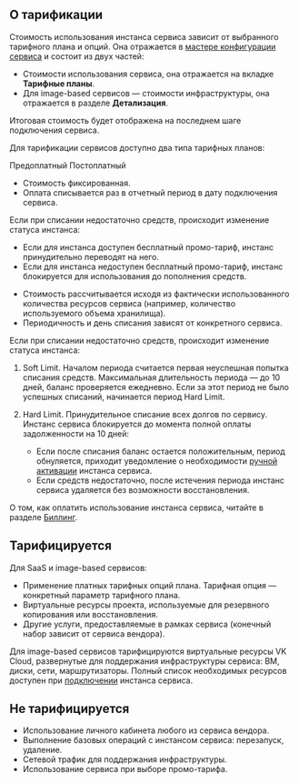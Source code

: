 ## О тарификации

Стоимость использования инстанса сервиса зависит от выбранного тарифного плана и опций. Она отражается в [мастере конфигурации сервиса](../instructions/pr-instance-add) и состоит из двух частей:

- Стоимости использования сервиса, она отражается на вкладке **Тарифные планы**.
- Для image-based сервисов — стоимости инфраструктуры, она отражается в разделе **Детализация**.

Итоговая стоимость будет отображена на последнем шаге подключения сервиса.

Для тарификации сервисов доступно два типа тарифных планов:

<tabs>
<tablist>
<tab>Предоплатный</tab>
<tab>Постоплатный</tab>
</tablist>
<tabpanel>

- Стоимость фиксированная.
- Оплата списывается раз в отчетный период в дату подключения сервиса.

Если при списании недостаточно средств, происходит изменение статуса инстанса:

- Если для инстанса доступен бесплатный промо-тариф, инстанс принудительно переводят на него.
- Если для инстанса недоступен бесплатный промо-тариф, инстанс блокируется для использования до пополнения средств.

</tabpanel>
<tabpanel>

- Стоимость рассчитывается исходя из фактически использованного количества ресурсов сервиса (например, количество используемого объема хранилища).
- Периодичность и день списания зависят от конкретного сервиса.

Если при списании недостаточно средств, происходит изменение статуса инстанса:

1. Soft Limit. Началом периода считается первая неуспешная попытка списания средств. Максимальная длительность периода — до 10 дней, баланс проверяется ежедневно. Если за этот период не было успешных списаний, начинается период Hard Limit.
1. Hard Limit. Принудительное списание всех долгов по сервису. Инстанс сервиса блокируется до момента полной оплаты задолженности на 10 дней:

   - Если после списания баланс остается положительным, период обнуляется, приходит уведомление о необходимости [ручной активации](../instructions/pr-instance-manage#aktivaciya_instansa_servisa) инстанса сервиса.
   - Если средств недостаточно, после истечения периода инстанс сервиса удаляется без возможности восстановления.

</tabpanel>
</tabs>

<info>

О том, как оплатить использование инстанса сервиса, читайте в разделе [Биллинг](/ru/intro/billing).

</info>

## Тарифицируется

Для SaaS и image-based сервисов:

- Применение платных тарифных опций плана. Тарифная опция — конкретный параметр тарифного плана.
- Виртуальные ресурсы проекта, используемые для резервного копирования или восстановления.
- Другие услуги, предоставляемые в рамках сервиса (конечный набор зависит от сервиса вендора).

Для image-based сервисов тарифицируются виртуальные ресурсы VK Cloud, развернутые для поддержания инфраструктуры сервиса: ВМ, диски, сети, маршрутизаторы. Полный список необходимых ресурсов доступен при [подключении](../instructions/pr-instance-add) инстанса сервиса.

## Не тарифицируется

- Использование личного кабинета любого из сервиса вендора.
- Выполнение базовых операций с инстансом сервиса: перезапуск, удаление.
- Сетевой трафик для поддержания инфраструктуры.
- Использование сервиса при выборе промо-тарифа.

